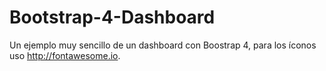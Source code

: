 # Bootstrap-4-Dashboard

Un ejemplo muy sencillo de un dashboard con Boostrap 4, para los íconos uso http://fontawesome.io.
